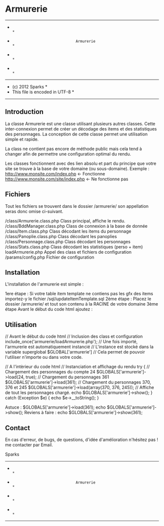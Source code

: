 Armurerie
=========
*******************************************************************************
*                                                                             *
*                                  Armurerie                                  *
*                                                                             *
*																			  *
*******************************************************************************
* (c) 2012 Sparks                                                             *
* This file is encoded in UTF-8                                               *
*******************************************************************************

Introduction
------------

La classe Armurerie est une classe utilisant plusieurs autres classes. Cette 
inter-connexion permet de créer un décodage des items et des statistiques 
des personnages. La conception de cette classe permet une utilisation simple 
et rapide.

La class ne contient pas encore de méthode public mais cela tend à changer 
afin de permettre une configuration optimal du rendu.

Les classes fonctionnent avec des lien absolu et part du principe que 
votre site se trouve à la base de votre domaine (ou sous-domaine).
Exemple :
http://www.monsite.com/index.php  <- Fonctionne
http://www.monsite.com/site/index.php  <- Ne fonctionne pas

Fichiers
--------

Tout les fichiers se trouvent dans le dossier /armurerie/ son appellation 
seras donc omise ci-suivant.

/class/Armurerie.class.php	Class principal, affiche le rendu.
/class/BddManager.class.php	Class de connexion à la base de donnée
/class/Item.class.php		Class décodant les items du personnage
/class/Panoplie.class.php	Class décodant les panoplies
/class/Personnage.class.php	Class décodant les personnages
/class/Stats.class.php		Class décodant les statistiques (perso + item)
loadArmurerie.php		Appel des class et fichiers de configuration
/params/config.php		Fichier de configuration

Installation
-----------

L'installation de l'armurerie est simple :

1ere étape :
Si votre table item template ne contiens pas les gfx des items importez-y 
le fichier /sql/updateItemTemplate.sql
2ème étape :
Placez le dossier /armurerie/ et tout son contenu à la RACINE de votre domaine
3ème étape
Avant le début du code html ajoutez :
<?php
include_once('/armurerie/loadArmurerie.php');
?>

Utilisation
-----------
// Avant le début du code html
// Inclusion des class et configuration
include_once('armurerie/loadArmurerie.php');
// Une fois importé, l'armurerie est automatiquement instancié
// L'instance est stocké dans la variable superglobal $GLOBAL['armurerie']
// Cela permet de pouvoir l'utiliser n'importe ou dans votre code.


// A l'intèrieur du code html
// Instanciation et affichage du rendu
try {
	// Chargement des personnages du compte 24
	$GLOBALS['armurerie']->load(24, true);
	// Chargement du personnages 361
	$GLOBALS['armurerie']->load(361);
	// Chargement du personnages 370, 376 et 245
	$GLOBALS['armurerie']->load(array(370, 376, 245));
	// Affiche de tout les personnages chargé.
	echo $GLOBALS['armurerie']->show();
} catch (Exception $e) {
	echo $e->__toString();
}

Astuce :
$GLOBALS['armurerie']->load(361);
echo $GLOBALS['armurerie']->show();
Reviens à faire :
echo $GLOBALS['armurerie']->show(361);


Contact
-------

En cas d'erreur, de bugs, de questions, d'idée d'amélioration n'hésitez pas ! 
me contacter par Email.

Sparks

*******************************************************************************
*                                                                             *
*                                  Armurerie                                  *
*                                                                             *
*																			  *
*******************************************************************************